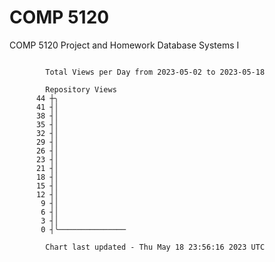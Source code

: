# COMP 5120
COMP 5120 Project and Homework 
Database Systems I

```

        Total Views per Day from 2023-05-02 to 2023-05-18

        Repository Views
      44 ┼╮
      41 ┤│
      38 ┤│
      35 ┤│
      32 ┤│
      29 ┤│
      26 ┤│
      23 ┤│
      21 ┤│
      18 ┤│
      15 ┤│
      12 ┤│
       9 ┤│
       6 ┤│
       3 ┤│
       0 ┤╰───────────────

        Chart last updated - Thu May 18 23:56:16 2023 UTC
        
```
